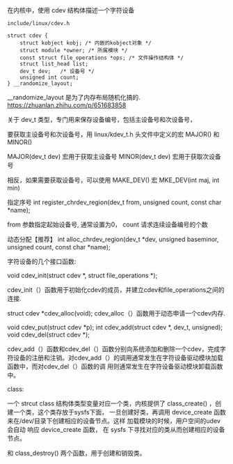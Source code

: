 
在内核中，使用 cdev 结构体描述一个字符设备


```
include/linux/cdev.h

struct cdev {
	struct kobject kobj; /* 内嵌的kobject对象 */
	struct module *owner; /* 所属模块 */
	const struct file_operations *ops; /* 文件操作结构体 */
	struct list_head list; 
	dev_t dev;   /* 设备号 */
	unsigned int count;
} __randomize_layout;
```


__randomize_layout 是为了内存布局随机化搞的.
https://zhuanlan.zhihu.com/p/651683858


关于 dev_t 类型，专门用来保存设备编号，包括主设备号和次设备号，

要获取主设备号和次设备号，用 linux/kdev_t.h 头文件中定义的宏 MAJOR() 和 MINOR()

MAJOR(dev_t dev) 宏用于获取主设备号
MINOR(dev_t dev) 宏用于获取次设备号


相反，如果需要获取设备号，可以使用 MAKE_DEV() 宏
MKE_DEV(int maj, int min)


指定序号
int register_chrdev_region(dev_t from, unsigned count, const char *name); 

from 参数指定起始设备号, 通常设置为0， count 请求连续设备编号的个数

动态分配【推荐】
int alloc_chrdev_region(dev_t *dev, unsigned baseminor, unsigned count, const char *name);


字符设备的几个接口函数:

void cdev_init(struct cdev *, struct file_operations *);

cdev_init（）函数用于初始化cdev的成员，并建立cdev和file_operations之间的连接.

struct cdev *cdev_alloc(void);
cdev_alloc（）函数用于动态申请一个cdev内存.

void cdev_put(struct cdev *p);
int cdev_add(struct cdev *, dev_t, unsigned);
void cdev_del(struct cdev *);

cdev_add（）函数和cdev_del（）函数分别向系统添加和删除一个cdev，完成字符设备的注册和注销。对cdev_add（）的调用通常发生在字符设备驱动模块加载函数中，而对cdev_del（）函数的调
用则通常发生在字符设备驱动模块卸载函数中。


class:

一个 strcut class 结构体类型变量对应一个类，内核提供了 class_create() ，创建一个类，这个类存放于sysfs下面，
一旦创建好类，再调用 device_create 函数来在/dev/目录下创建相应的设备节点。这样 加载模块的时候，用户空间的udev会自动
响应 device_create 函数， 在 sysfs 下寻找对应的类从而创建相应的设备节点。



和 class_destroy() 两个函数，用于创建和销毁类。



